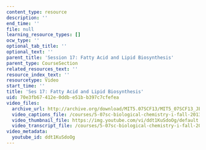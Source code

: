 ```yaml
---
content_type: resource
description: ''
end_time: ''
file: null
learning_resource_types: []
ocw_type: ''
optional_tab_title: ''
optional_text: ''
parent_title: 'Session 17: Fatty Acid and Lipid Biosynthesis'
parent_type: CourseSection
related_resources_text: ''
resource_index_text: ''
resourcetype: Video
start_time: ''
title: 'Ses 17: Fatty Acid and Lipid Biosynthesis'
uid: 70e3fb67-412e-0ddb-e51b-b397c7cfefea
video_files:
  archive_url: http://archive.org/download/MIT5.07SCF13/MIT5_07SCF13_JE-Ses17_300k.mp4
  video_captions_file: /courses/5-07sc-biological-chemistry-i-fall-2013/ac5f8fd8935f5c82b7bcc745cae4d2e1_ddt1KuSdoOg.vtt
  video_thumbnail_file: https://img.youtube.com/vi/ddt1KuSdoOg/default.jpg
  video_transcript_file: /courses/5-07sc-biological-chemistry-i-fall-2013/0cd62c4a93cf8cab7c7fa230d7a91937_ddt1KuSdoOg.pdf
video_metadata:
  youtube_id: ddt1KuSdoOg
---
```

